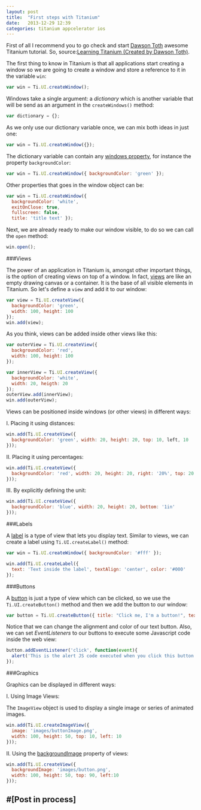 ```yaml
---
layout: post
title:  "First steps with Titanium"
date:   2013-12-29 12:39
categories: titanium appcelerator ios 
---
```


First of all I recommend you to go check and start [Dawson Toth][dawson-toth] awesome Titanium tutorial. So, source:[Learning Titanium (Created by Dawson Toth)][source-inspiration]. 

The first thing to know in Titanium is that all applications start creating a window so we are going to create a window and store a reference to it in the variable `win`:

```javascript
var win = Ti.UI.createWindow();
```

Windows take a single argument: a *dictionary* which is another variable that will be send as an argument in the `createWindows()` method: 

```javascript
var dictionary = {};
```

As we only use our dictionary variable once, we can mix both ideas in just one: 

```javascript
var win = Ti.UI.createWindow({});
```

The dictionary variable can contain any [windows property][windows-properties-doc], for instance the property `backgroundColor`:

```javascript
var win = Ti.UI.createWindow({ backgroundColor: 'green' });
```
Other properties that goes in the window object can be: 

```javascript
var win = Ti.UI.createWindow({
  backgroundColor: 'white', 
  exitOnClose: true, 
  fullscreen: false, 
  title: 'title text' });
```

Next, we are already ready to make our window visible, to do so we can call the `open` method: 

```javascript
win.open();
```

###Views

The power of an application in Titanium is, amongst other important things, is the option of creating views on top of a window. In fact, [views][titanium-view-doc] are like an empty drawing canvas or a container. It is the base of all visible elements in Titanium. So let's define a `view` and add it to our window: 

```javascript
var view = Ti.UI.createView({
  backgroundColor: 'green',
  width: 100, height: 100
});
win.add(view);
```

As you think, views can be added inside other views like this: 

```javascript
var outerView = Ti.UI.createView({
  backgroundColor: 'red', 
  width: 100, height: 100
});

var innerView = Ti.UI.createView({
  backgroundColor: 'white', 
  width: 20, heigth: 20
});
outerView.add(innerView);
win.add(outerView);
```

Views can be positioned inside windows (or other views) in different ways: 

I. Placing it using distances: 

```javascript
win.add(Ti.UI.createView({ 
  backgroundColor: 'green', width: 20, height: 20, top: 10, left, 10
}));
```
II. Placing it using percentages: 

```javascript
win.add(Ti.UI.createView({
  backgroundColor: 'red', width: 20, height: 20, right: '20%', top: 20
}));
```
III. By explicitly defining the unit:

```javascript
win.add(Ti.UI.createView({
  backgroundColor: 'blue', width: 20, height: 20, bottom: '1in'
}));
```
###Labels

A [label][titanium-label-doc] is a type of view that lets you display text. Similar to views, we can create a label using `Ti.UI.createLabel()` method: 

```javascript
var win = Ti.UI.createWindow({ backgroundColor: '#fff' });

win.add(Ti.UI.createLabel({
  text: 'Text inside the label', textAlign: 'center', color: '#000'
});
```

###Buttons

A [button][titanium-button-doc] is just a type of view which can be clicked, so we use the `Ti.UI.createButton()` method and then we add the button to our window: 

```javascript
var button = Ti.UI.createButton({ title: "Click me, I'm a button!", textAlign: 'center', color: '#000'; }); 
```

Notice that we can change the alignment and color of our text button. Also, we can set *EventListeners* to our buttons to execute some Javascript code inside the web view: 

```javascript
button.addEventListener('click', function(event){
  alert('This is the alert JS code executed when you click this button');
});
```

###Graphics 

Graphics can be displayed in different ways: 

I. Using Image Views: 

The `ImageView` object is used to display a single image or series of animated images. 

```javascript
win.add(Ti.UI.createImageView({
  image: 'images/buttonImage.png', 
  width: 100, height: 50, top: 10, left: 10
}));
```

II. Using the [backgroundImage][titanium-backtroundimage-doc] property of views: 

```javascript
win.add(Ti.UI.createView({
  backgroundImage: 'images/button.png', 
  width: 100, height: 50, top: 90, left:10
}));
```




#**[Post in process]**
----------------------

[dawson-toth]: https://twitter.com/dawsontoth
[windows-properties-doc]: http://docs.appcelerator.com/titanium/2.1/#!/api/Titanium.UI.Window
[titanium-view-doc]: http://docs.appcelerator.com/titanium/2.1/index.html#!/api/Titanium.UI.View
[titanium-label-doc]: http://docs.appcelerator.com/titanium/2.1/index.html#!/api/Titanium.UI.Label
[titanium-button-doc]: http://docs.appcelerator.com/titanium/2.1/#!/api/Titanium.UI.Button
[titanium-backtroundimage-doc]: http://docs.appcelerator.com/titanium/2.1/#!/api/Titanium.UI.View-property-backgroundImage

[source-inspiration]: http://appc.me/learn/ 
